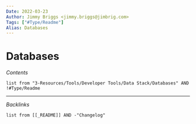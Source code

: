 ```yaml
---
Date: 2022-03-23
Author: Jimmy Briggs <jimmy.briggs@jimbrig.com>
Tags: ["#Type/Readme"]
Alias: Databases
---
```


# Databases

*Contents*

```dataview
list from "3-Resources/Tools/Developer Tools/Data Stack/Databases" AND !#Type/Readme
```

***

*Backlinks*

```dataview
list from [[_README]] AND -"Changelog"
```